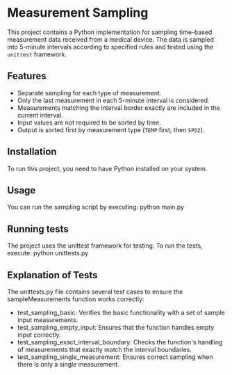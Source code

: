 # Measurement Sampling

This project contains a Python implementation for sampling time-based measurement data received from a medical device. The data is sampled into 5-minute intervals according to specified rules and tested using the `unittest` framework.

## Features

- Separate sampling for each type of measurement.
- Only the last measurement in each 5-minute interval is considered.
- Measurements matching the interval border exactly are included in the current interval.
- Input values are not required to be sorted by time.
- Output is sorted first by measurement type (`TEMP` first, then `SPO2`).

## Installation

To run this project, you need to have Python installed on your system.

## Usage

You can run the sampling script by executing: python main.py

## Running tests

The project uses the unittest framework for testing. To run the tests, execute: python unittests.py

## Explanation of Tests

The unittests.py file contains several test cases to ensure the sampleMeasurements function works correctly:

- test_sampling_basic: Verifies the basic functionality with a set of sample input measurements.
- test_sampling_empty_input: Ensures that the function handles empty input correctly.
- test_sampling_exact_interval_boundary: Checks the function's handling of measurements that exactly match the interval boundaries.
- test_sampling_single_measurement: Ensures correct sampling when there is only a single measurement.
